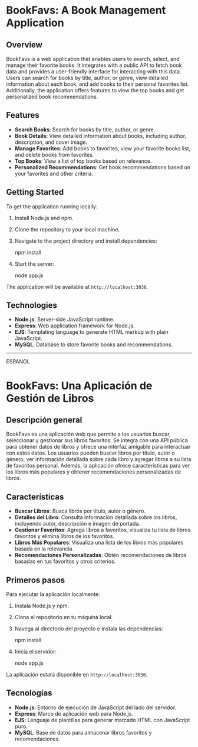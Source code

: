 
# BookFavs: A Book Management Application

## Overview

BookFavs is a web application that enables users to search, select, and manage their favorite books. It integrates with a public API to fetch book data and provides a user-friendly interface for interacting with this data. Users can search for books by title, author, or genre, view detailed information about each book, and add books to their personal favorites list. Additionally, the application offers features to view the top books and get personalized book recommendations.

## Features

- **Search Books**: Search for books by title, author, or genre.
- **Book Details**: View detailed information about books, including author, description, and cover image.
- **Manage Favorites**: Add books to favorites, view your favorite books list, and delete books from favorites.
- **Top Books**: View a list of top books based on relevance.
- **Personalized Recommendations**: Get book recommendations based on your favorites and other criteria.

## Getting Started

To get the application running locally:

1. Install Node.js and npm.
2. Clone the repository to your local machine.
3. Navigate to the project directory and install dependencies:
   
   npm install

4. Start the server:

   node app.js
   

The application will be available at `http://localhost:3030`.

## Technologies

- **Node.js**: Server-side JavaScript runtime.
- **Express**: Web application framework for Node.js.
- **EJS**: Templating language to generate HTML markup with plain JavaScript.
- **MySQL**: Database to store favorite books and recommendations.



----------------------------------------------------------------------------------------------------------------------------

ESPANOL

# BookFavs: Una Aplicación de Gestión de Libros

## Descripción general

BookFavs es una aplicación web que permite a los usuarios buscar, seleccionar y gestionar sus libros favoritos. Se integra con una API pública para obtener datos de libros y ofrece una interfaz amigable para interactuar con estos datos. Los usuarios pueden buscar libros por título, autor o género, ver información detallada sobre cada libro y agregar libros a su lista de favoritos personal. Además, la aplicación ofrece características para ver los libros más populares y obtener recomendaciones personalizadas de libros.

## Características

- **Buscar Libros**: Busca libros por título, autor o género.
- **Detalles del Libro**: Consulta información detallada sobre los libros, incluyendo autor, descripción e imagen de portada.
- **Gestionar Favoritos**: Agrega libros a favoritos, visualiza tu lista de libros favoritos y elimina libros de los favoritos.
- **Libros Más Populares**: Visualiza una lista de los libros más populares basada en la relevancia.
- **Recomendaciones Personalizadas**: Obtén recomendaciones de libros basadas en tus favoritos y otros criterios.

## Primeros pasos

Para ejecutar la aplicación localmente:

1. Instala Node.js y npm.
2. Clona el repositorio en tu máquina local.
3. Navega al directorio del proyecto e instala las dependencias:

   npm install

4. Inicia el servidor:

   node app.js


La aplicación estará disponible en `http://localhost:3030`.

## Tecnologías

- **Node.js**: Entorno de ejecución de JavaScript del lado del servidor.
- **Express**: Marco de aplicación web para Node.js.
- **EJS**: Lenguaje de plantillas para generar marcado HTML con JavaScript puro.
- **MySQL**: Base de datos para almacenar libros favoritos y recomendaciones.

